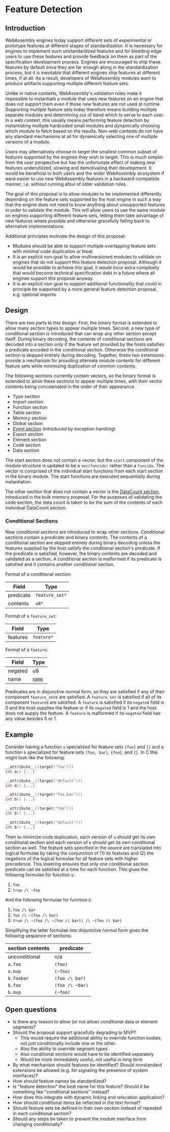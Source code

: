 # Feature Detection

## Introduction

WebAssembly engines today support different sets of experimental or prototype
features at different stages of standardization. It is necessary for engines to
implement such unstandardized features and for bleeding edge users to use these
features and provide feedback on them as part of the specification development
process. Engines are encouraged to ship these features by default once they are
far enough along in the standardization process, but it is inevitable that
different engines ship features at different times, if at all. As a result,
developers of WebAssembly modules want to produce artifacts supporting multiple
different feature sets.

Unlike in native contexts, WebAssembly's validation rules make it impossible to
instantiate a module that uses new features on an engine that does not support
them even if those new features are not used at runtime. Supporting multiple
feature sets today therefore means building multiple separate modules and
determining out of band which to serve to each user. In a web context, this
usually means performing feature detection by instantiating multiple hardcoded
small modules and dynamically choosing which module to fetch based on the
results. Non-web contexts do not have any standard mechanisms at all for
dynamically selecting one of multiple versions of a module.

Users may alternatively choose to target the smallest common subset of features
supported by the engines they wish to target. This is much simpler from the user
perspective but has the unfortunate effect of making new features underutilized,
slowing and demotivating their development. It would be beneficial to both users
and the wider WebAssembly ecosystem if were easier to use new WebAssembly
features in a backward-compatible manner, i.e. without running afoul of older
validation rules.

The goal of this proposal is to allow modules to be implemented differently
depending on the feature sets supported by the host engine in such a way that
the engine does not need to know anything about unsupported features in order to
validate the module. This will allow users to use the same module on engines
supporting different feature sets, letting them take advantage of new features
where possible and otherwise gracefully falling back to alternative
implementations.

Additional principles motivate the design of this proposal:

 - Modules should be able to support multiple overlapping feature sets with
   minimal code duplication or bloat.
 - It is an explicit non-goal to allow multiversioned modules to validate on
   engines that do not support this feature detection proposal. Although it
   would be possible to achieve this goal, it would incur extra complexity that
   would become technical specification debt in a future where all engines
   support this proposal anyway.
 - It is an explicit non-goal to support additional functionality that could in
   principle be supported by a more general feature detection proposal,
   e.g. optional imports.

## Design

There are two parts to this design. First, the binary format is extended to
allow many section types to appear multiple times. Second, a new type of
conditional section is introduced that can wrap any other section except
itself. During binary decoding, the contents of conditional sections are decoded
into a section only if the feature set provided by the hosts satisfies a
predicate encoded in the conditional section. Otherwise the conditional section
is skipped entirely during decoding. Together, these two extensions provide a
mechanism for providing alternate module contents for different feature sets
while minimizing duplication of common contents.

The following sections currently contain vectors, so the binary format is
extended to allow these sections to appear multiple times, with their vector
contents being concatenated in the order of their appearance.

 - Type section
 - Import section
 - Function section
 - Table section
 - Memory section
 - Global section
 - [Event section][Event] (introduced by exception handling)
 - Export section
 - Element section
 - Code section
 - Data section

The start section does not contain a vector, but the `start` component of the
module structure is updated to be a `vec(funcidx)` rather than a `funcidx`. The
vector is comprised of the individual start functions from each start section in
the binary module. The start functions are executed sequentially during
instantiation.

The other section that does not contain a vector is the [DataCount
section][DataCount], introduced in the bulk memory proposal. For the purposes of
validating the code section, the data count is taken to be the sum of the
contents of each individual DataCount section.

[Event]: https://github.com/WebAssembly/exception-handling/blob/master/proposals/Exceptions.md#event-section
[DataCount]: https://github.com/WebAssembly/bulk-memory-operations/blob/master/proposals/bulk-memory-operations/Overview.md#datacount-section

### Conditional Sections

New *conditional sections* are introduced to wrap other sections. Conditional
sections contain a *predicate* and binary *contents*. The contents of a
conditional section are skipped entirely during binary decoding unless the
features supplied by the host satisfy the conditional section's predicate. If
the predicate is satisfied, however, the binary contents are decoded and
validated as a section. A conditional section is malformed if its predicate is
satisfied and it contains another conditional section.

Format of a conditional section:

| Field     | Type           |
|-----------|----------------|
| predicate | `feature_set*` |
| contents  | `u8*`          |

Format of a `feature_set`:

| Field    | Type       |
|----------|------------|
| features | `feature*` |

Format of a `feature`:

| Field   | Type           |
|---------|----------------|
| negated | u8             |
| name    | [`name`][name] |

Predicates are in disjunctive normal form, so they are satisfied if any of their
component `feature_set`s are satisfied. A `feature_set` is satisfied if all of
its component `feature`s are satisfied. A `feature` is satisfied if its
`negated` field is 0 and the host supplies the feature or if its `negated` field
is 1 and the host does not supply the feature. A `feature` is malformed if its
`negated` field has any value besides 0 or 1.

[name]: https://webassembly.github.io/spec/core/binary/values.html#names

## Example

Consider having a function `a` specialized for feature sets `{foo}` and `{}` and
a function `b` specialized for feature sets `{foo, bar}`, `{foo}`, and
`{}`. In C this might look like the following:

```C
__attribute__((target("foo")))
int a() {...}

__attribute__((target("default")))
int a() {...}

__attribute__((target("foo,bar")))
int b() {...}

__attribute__((target("foo")))
int b() {...}

__attribute__((target("default")))
int b() {...}
```

Then to minimize code duplication, each version of `a` should get its own
conditional section and each version of `b` should get its own conditional
section as well. The feature sets specified in the source are translated into
logical formulae by taking the conjunction of (1) its features and (2) the
negations of the logical formulae for all feature sets with higher
precedence. This lowering ensures that only one conditional section predicate
can be satisfied at a time for each function. This gives the following formulae
for function `a`:

 1. `foo`
 1. `true /\ ~foo`

And the following formulae for function `b`:

 1. `foo /\ bar`
 1. `foo /\ ~(foo /\ bar)`
 1. `true /\ ~(foo /\ ~(foo /\ bar)) /\ ~(foo /\ bar)`

Simplifying the latter formulae into disjunctive normal form gives the
following sequence of sections:

| section contents | predicate       |
|------------------|-----------------|
| unconditional    | n/a             |
| `a.foo`          | `(foo)`         |
| `a.mvp`          | `(~foo)`        |
| `b.foobar`       | `(foo /\ bar)`  |
| `b.foo`          | `(foo /\ ~bar)` |
| `b.mvp`          | `(~foo)`        |

## Open questions

 - Is there any reason to allow (or not allow) conditional data or element segments?
 - Should the proposal support gracefully degrading to MVP?
   - This would require the additional ability to override function bodies, not
     just conditionally include one or the other.
   - Also the ability to override segment types
   - Also conditional sections would have to be identified separately
   - Would be more immediately useful, not useful in long term
 - By what mechanism should features be identified? Should nonstandard
   extensions be allowed (e.g. for signaling the presence of system interfaces)?
 - How should feature names be standardized?
 - Is "feature detection" the best name for this feature? Should it be something
   like "conditional sections" instead?
 - How does this integrate with dynamic linking and relocation application?
 - How should conditional items be reflected in the text format?
 - Should feature sets be defined in their own section instead of repeated in
   each conditional section?
 - Should any steps be taken to prevent the module interface from changing
   conditionally?
